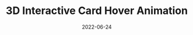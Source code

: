 ---
templateKey: 'blog-post'
title: '3D Interactive Card Hover Animation'
date: 2022-06-24
featuredpost: false
listed: true
featuredimage: /img/3d-card-hover.png
description: See how I made this neat little animation
  
tags:
  - Dev Blog
  - CSS
  - JavaScript
---